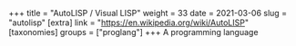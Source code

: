 +++
title = "AutoLISP / Visual LISP"
weight = 33
date = 2021-03-06
slug = "autolisp"
[extra]
link = "https://en.wikipedia.org/wiki/AutoLISP"
[taxonomies]
groups = ["proglang"]
+++
A programming language

